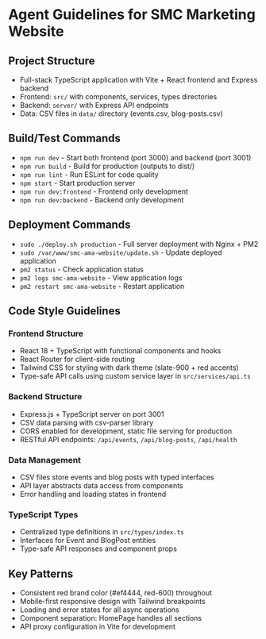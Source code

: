 # Agent Guidelines for SMC Marketing Website

## Project Structure
- Full-stack TypeScript application with Vite + React frontend and Express backend
- Frontend: `src/` with components, services, types directories
- Backend: `server/` with Express API endpoints
- Data: CSV files in `data/` directory (events.csv, blog-posts.csv)

## Build/Test Commands
- `npm run dev` - Start both frontend (port 3000) and backend (port 3001)
- `npm run build` - Build for production (outputs to dist/)
- `npm run lint` - Run ESLint for code quality
- `npm start` - Start production server
- `npm run dev:frontend` - Frontend only development
- `npm run dev:backend` - Backend only development

## Deployment Commands
- `sudo ./deploy.sh production` - Full server deployment with Nginx + PM2
- `sudo /var/www/smc-ama-website/update.sh` - Update deployed application
- `pm2 status` - Check application status
- `pm2 logs smc-ama-website` - View application logs
- `pm2 restart smc-ama-website` - Restart application

## Code Style Guidelines

### Frontend Structure
- React 18 + TypeScript with functional components and hooks
- React Router for client-side routing
- Tailwind CSS for styling with dark theme (slate-900 + red accents)
- Type-safe API calls using custom service layer in `src/services/api.ts`

### Backend Structure
- Express.js + TypeScript server on port 3001
- CSV data parsing with csv-parser library
- CORS enabled for development, static file serving for production
- RESTful API endpoints: `/api/events`, `/api/blog-posts`, `/api/health`

### Data Management
- CSV files store events and blog posts with typed interfaces
- API layer abstracts data access from components
- Error handling and loading states in frontend

### TypeScript Types
- Centralized type definitions in `src/types/index.ts`
- Interfaces for Event and BlogPost entities
- Type-safe API responses and component props

## Key Patterns
- Consistent red brand color (#ef4444, red-600) throughout
- Mobile-first responsive design with Tailwind breakpoints
- Loading and error states for all async operations
- Component separation: HomePage handles all sections
- API proxy configuration in Vite for development
